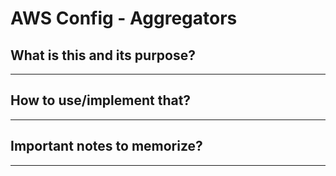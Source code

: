 # AWS Config - Aggregators

## What is this and its purpose?

---

## How to use/implement that?

---

## Important notes to memorize?

---
